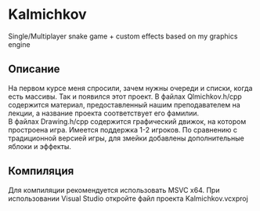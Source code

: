 # Kalmichkov
Single/Multiplayer snake game + custom effects based on my graphics engine

## Описание
На первом курсе меня спросили, зачем нужны очереди и списки, когда есть массивы.
Так и появился этот проект. В файлах Qlmichkov.h/cpp содержится материал,
предоставленный нашим преподавателем на лекции, а название проекта соответствует его фамилии.\
В файлах Drawing.h/cpp содержится графический движок, на котором простроена игра.
Имеется поддержка 1-2 игроков. По сравнению с традиционной версией игры,
для змейки добавлены дополнительные яблоки и эффекты.

## Компиляция
Для компиляции рекомендуется использовать MSVC x64. При использовании Visual Studio откройте файл проекта Kalmichkov.vcxproj
